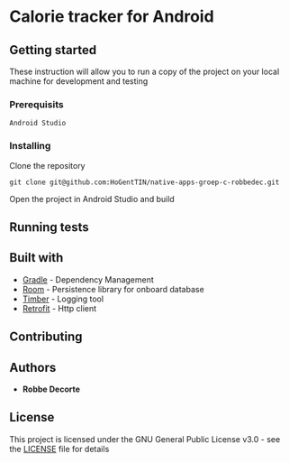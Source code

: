 # Calorie tracker for Android
## Getting started

These instruction will allow you to run a copy of the project on your local machine for development and testing

### Prerequisits

```
Android Studio
```

### Installing

Clone the repository

```
git clone git@github.com:HoGentTIN/native-apps-groep-c-robbedec.git
```

Open the project in Android Studio and build

## Running tests

## Built with

* [Gradle](https://gradle.org) - Dependency Management
* [Room](https://developer.android.com/topic/libraries/architecture/room) - Persistence library for onboard database
* [Timber](https://github.com/JakeWharton/timber) - Logging tool
* [Retrofit](https://github.com/square/retrofit) - Http client

## Contributing

## Authors

* **Robbe Decorte**

## License

This project is licensed under the GNU General Public License v3.0 - see the [LICENSE](LICENSE) file for details



